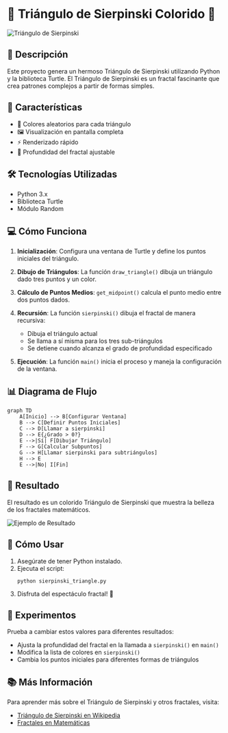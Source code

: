 

# 🔺 Triángulo de Sierpinski Colorido 🎨

![Triángulo de Sierpinski](https://upload.wikimedia.org/wikipedia/commons/thumb/7/74/Sierpinski-zoom8-ani.gif/220px-Sierpinski-zoom8-ani.gif)

## 📖 Descripción

Este proyecto genera un hermoso Triángulo de Sierpinski utilizando Python y la biblioteca Turtle. El Triángulo de Sierpinski es un fractal fascinante que crea patrones complejos a partir de formas simples.

## 🚀 Características

- 🌈 Colores aleatorios para cada triángulo
- 🖼️ Visualización en pantalla completa
- ⚡ Renderizado rápido
- 🔢 Profundidad del fractal ajustable

## 🛠️ Tecnologías Utilizadas

- Python 3.x
- Biblioteca Turtle
- Módulo Random

## 💻 Cómo Funciona

1. **Inicialización**: Configura una ventana de Turtle y define los puntos iniciales del triángulo.

2. **Dibujo de Triángulos**: La función `draw_triangle()` dibuja un triángulo dado tres puntos y un color.

3. **Cálculo de Puntos Medios**: `get_midpoint()` calcula el punto medio entre dos puntos dados.

4. **Recursión**: La función `sierpinski()` dibuja el fractal de manera recursiva:
   - Dibuja el triángulo actual
   - Se llama a sí misma para los tres sub-triángulos
   - Se detiene cuando alcanza el grado de profundidad especificado

5. **Ejecución**: La función `main()` inicia el proceso y maneja la configuración de la ventana.

## 📊 Diagrama de Flujo

```mermaid
graph TD
    A[Inicio] --> B[Configurar Ventana]
    B --> C[Definir Puntos Iniciales]
    C --> D[Llamar a sierpinski]
    D --> E{¿Grado > 0?}
    E -->|Sí| F[Dibujar Triángulo]
    F --> G[Calcular Subpuntos]
    G --> H[Llamar sierpinski para subtriángulos]
    H --> E
    E -->|No| I[Fin]
```

## 🎨 Resultado

El resultado es un colorido Triángulo de Sierpinski que muestra la belleza de los fractales matemáticos.

![Ejemplo de Resultado](https://mathworld.wolfram.com/images/eps-gif/SierpinskiTriangle_1000.gif)

## 🔧 Cómo Usar

1. Asegúrate de tener Python instalado.
2. Ejecuta el script:
   ```
   python sierpinski_triangle.py
   ```
3. Disfruta del espectáculo fractal! 🎉

## 🔬 Experimentos

Prueba a cambiar estos valores para diferentes resultados:
- Ajusta la profundidad del fractal en la llamada a `sierpinski()` en `main()`
- Modifica la lista de colores en `sierpinski()`
- Cambia los puntos iniciales para diferentes formas de triángulos

## 📚 Más Información

Para aprender más sobre el Triángulo de Sierpinski y otros fractales, visita:
- [Triángulo de Sierpinski en Wikipedia](https://es.wikipedia.org/wiki/Tri%C3%A1ngulo_de_Sierpinski)
- [Fractales en Matemáticas](https://www.matematicascercanas.com/2017/04/fractales-en-matematicas.html)


